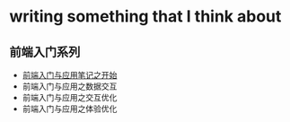 
# writing something that I think about

## 前端入门系列
* [前端入门与应用笔记之开始](./frontend_introduction_cn/begin.md)
* 前端入门与应用之数据交互
* 前端入门与应用之交互优化
* 前端入门与应用之体验优化
